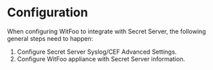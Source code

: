 [title]: # (Configuration)
[tags]: # (introduction)
[priority]: # (100)
# Configuration

When configuring WitFoo to integrate with Secret Server, the following general steps need to happen:

1. Configure Secret Server Syslog/CEF Advanced Settings.
1. Configure WitFoo appliance with Secret Server information.

